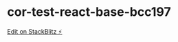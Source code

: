 # cor-test-react-base-bcc197

[Edit on StackBlitz ⚡️](https://stackblitz.com/edit/cor-test-react-base-bcc197)